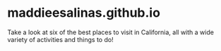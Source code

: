 # maddieesalinas.github.io
Take a look at six of the best places to visit in California, all with a wide variety of activities and things to do!
